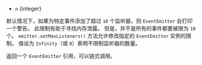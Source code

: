 <!-- YAML
added: v0.3.5
-->
- `n` {integer}

默认情况下，如果为特定事件添加了超过 `10` 个监听器，则 `EventEmitter` 会打印一个警告。
此限制有助于寻找内存泄露。
但是，并不是所有的事件都要被限为 `10` 个。
`emitter.setMaxListeners()` 方法允许修改指定的 `EventEmitter` 实例的限制。
值设为 `Infinity`（或 `0`）表明不限制监听器的数量。

返回一个 `EventEmitter` 引用，可以链式调用。

